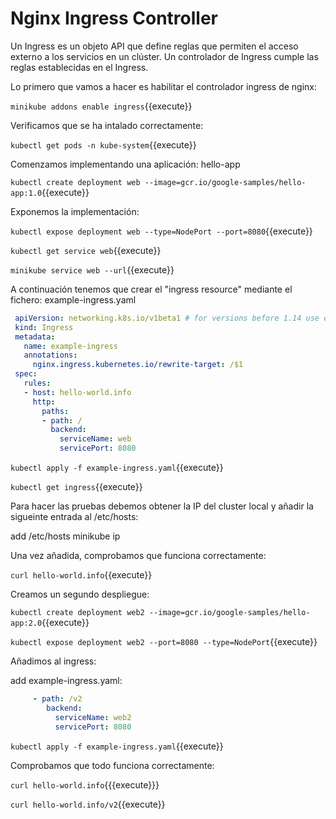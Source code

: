 # Nginx Ingress Controller

Un Ingress es un objeto API que define reglas que permiten el acceso externo a los servicios en un clúster. Un controlador de Ingress cumple las reglas establecidas en el Ingress.



Lo primero que vamos a hacer es habilitar el controlador ingress de nginx:

`minikube addons enable ingress`{{execute}}

Verificamos que se ha intalado correctamente:

`kubectl get pods -n kube-system`{{execute}}



Comenzamos implementando una aplicación: hello-app

`kubectl create deployment web --image=gcr.io/google-samples/hello-app:1.0`{{execute}}

Exponemos la implementación:

`kubectl expose deployment web --type=NodePort --port=8080`{{execute}}

`kubectl get service web`{{execute}}

`minikube service web --url`{{execute}}



A continuación tenemos que crear el "ingress resource" mediante el fichero: example-ingress.yaml

```yaml
 apiVersion: networking.k8s.io/v1beta1 # for versions before 1.14 use extensions/v1beta1
 kind: Ingress
 metadata:
   name: example-ingress
   annotations:
     nginx.ingress.kubernetes.io/rewrite-target: /$1
 spec:
   rules:
   - host: hello-world.info
     http:
       paths:
       - path: /
         backend:
           serviceName: web
           servicePort: 8080
```

`kubectl apply -f example-ingress.yaml`{{execute}}

`kubectl get ingress`{{execute}}

Para hacer las pruebas debemos obtener la IP del cluster local y añadir la sigueinte entrada al /etc/hosts:

add /etc/hosts  minikube ip

Una vez añadida, comprobamos que funciona correctamente:

`curl hello-world.info`{{execute}}



Creamos un segundo despliegue:

`kubectl create deployment web2 --image=gcr.io/google-samples/hello-app:2.0`{{execute}}

`kubectl expose deployment web2 --port=8080 --type=NodePort`{{execute}}

Añadimos al ingress:

add example-ingress.yaml:

```yaml
     - path: /v2
        backend:
          serviceName: web2
          servicePort: 8080
```

`kubectl apply -f example-ingress.yaml`{{execute}}

Comprobamos que todo funciona correctamente:

`curl hello-world.info`{{{execute}}}

`curl hello-world.info/v2`{{execute}}